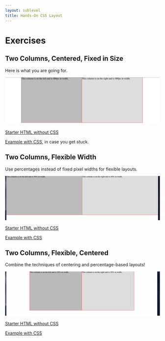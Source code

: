 ```yaml
---
layout: sublevel
title: Hands-On CSS Layout
---
```


# Exercises

## Two Columns, Centered, Fixed in Size

Here is what you are going for.

![](05-exercises-1.png)

[Starter HTML without CSS](https://codepen.io/mallioch/pen/XoBaJv?editors=1100#0)

[Example with CSS](https://codepen.io/mallioch/pen/gLaaeY?editors=1100#0), in case you get stuck.

## Two Columns, Flexible Width

Use percentages instead of fixed pixel widths for flexible layouts.

![](05-exercises-2.gif)

[Starter HTML without CSS](https://codepen.io/mallioch/pen/NeBvrB?editors=1100)

[Example with CSS](https://codepen.io/mallioch/pen/ObyyQJ?editors=1100#0)

## Two Columns, Flexible, Centered

Combine the techniques of centering and percentage-based layouts!

![](05-exercises-3.gif)

[Starter HTML without CSS](https://codepen.io/mallioch/pen/aPjyBv?editors=1100#0)

[Example with CSS](https://codepen.io/mallioch/pen/woKKXK?editors=1100#0)




